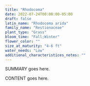 ```yaml
---
title: "Rhodocoma"
date: 2022-07-24T00:00:00-05:00
draft: false
latin_name: "Rhodocoma arida"
family_name: "Restionaceae"
plant_type: "Grass"
bloom_time: "Fall;Winter"
flower_color: ""
size_at_maturity: "4-6 ft"
water_needs: "Low"
additional_characteristices_notes: ""
---
```


SUMMARY goes here.

<!--more-->

CONTENT goes here.